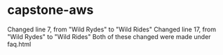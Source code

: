 # capstone-aws
Changed line 7, from "Wild Rydes" to "Wild Rides"
Changed line 17, from "Wild Rydes" to "Wild Rides"
Both of these changed were made under faq.html
